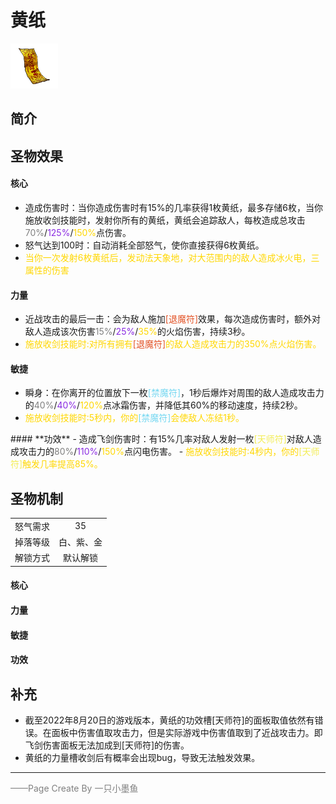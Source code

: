 # 黄纸
![黄纸](../Img/Texture2D_Potion/黄纸.png)
## 简介
## 圣物效果
#### **核心**  
- 造成伤害时：当你造成伤害时有15%的几率获得1枚黄纸，最多存储6枚，当你施放收剑技能时，发射你所有的黄纸，黄纸会追踪敌人，每枚造成总攻击<font color=gray>70%</font>/<font color=BlueViolet>125%</font>/<font color=gold>150%</font>点伤害。
- 怒气达到100时：自动消耗全部怒气，使你直接获得6枚黄纸。
- <font color=gold>当你一次发射6枚黄纸后，发动法天象地，对大范围内的敌人造成冰火电，三属性的伤害</font>
#### **力量** 
- 近战攻击的最后一击：会为敌人施加<font color=#E35428>[退魔符]</font>效果，每次造成伤害时，额外对敌人造成该次伤害<font color=gray>15%</font>/<font color=BlueViolet>25%</font>/<font color=gold>35%</font>的火焰伤害，持续3秒。
- <font color=gold>施放收剑技能时:对所有拥有<font color=#E35428>[退魔符]</font>的敌人造成攻击力的350%点火焰伤害。</font>
#### **敏捷**
- 瞬身：在你离开的位置放下一枚<font color=#73D7F1>[禁魔符]</font>，1秒后爆炸对周围的敌人造成攻击力的<font color=gray>40%</font>/<font color=BlueViolet>40%</font>/<font color=gold>120%</font>点冰霜伤害，并降低其60%的移动速度，持续2秒。
- <font color=gold>施放收剑技能时:5秒内，你的<font color=#73D7F1>[禁魔符]</font>会使敌人冻结1秒。
</font>
#### **功效**
- 造成飞剑伤害时：有15%几率对敌人发射一枚<font color=#f3ed56>[天师符]</font>对敌人造成攻击力的<font color=gray>80%</font>/<font color=BlueViolet>110%</font>/<font color=gold>150%</font>点闪电伤害。
- <font color=gold>施放收剑技能时:4秒内，你的<font color=#f3ed56>[天师符]</font>触发几率提高85%。</font>

## 圣物机制
|||
| :----: | :----: |
|怒气需求|35|
|掉落等级|白、紫、金|
|解锁方式|默认解锁|

#### **核心**

#### **力量**
#### **敏捷**

#### **功效**

## 补充
- 截至2022年8月20日的游戏版本，黄纸的功效槽[天师符]的面板取值依然有错误。在面板中伤害值取攻击力，但是实际游戏中伤害值取到了近战攻击力。即飞剑伤害面板无法加成到[天师符]的伤害。
- 黄纸的力量槽收剑后有概率会出现bug，导致无法触发效果。

---

<font color=grey>——Page Create By 一只小墨鱼</font>
